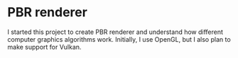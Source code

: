 
# PBR renderer

I started this project to create PBR renderer and understand how different computer 
graphics algorithms work. Initially, I use OpenGL, but I also plan to make support for Vulkan.



